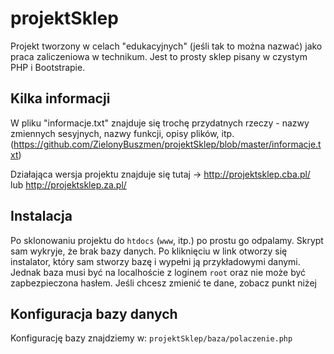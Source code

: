 # projektSklep
Projekt tworzony w celach "edukacyjnych" (jeśli tak to można nazwać) jako praca zaliczeniowa w technikum. Jest to prosty sklep pisany w czystym PHP i Bootstrapie.

## Kilka informacji
W pliku "informacje.txt" znajduje się trochę przydatnych rzeczy - nazwy zmiennych sesyjnych, nazwy funkcji, opisy plików, itp. 
(https://github.com/ZielonyBuszmen/projektSklep/blob/master/informacje.txt)

Działająca wersja projektu znajduje się tutaj -> http://projektsklep.cba.pl/ lub http://projektsklep.za.pl/

## Instalacja
Po sklonowaniu projektu do `htdocs` (`www`, itp.) po prostu go odpalamy. Skrypt sam wykryje, że brak bazy danych. Po kliknięciu w link otworzy się instalator, który sam stworzy bazę i wypełni ją przykładowymi danymi. Jednak baza musi być na localhoście z loginem `root` oraz nie może być zapbezpieczona hasłem. Jeśli chcesz zmienić te dane, zobacz punkt niżej

## Konfiguracja bazy danych
Konfigurację bazy znajdziemy w: `projektSklep/baza/polaczenie.php`
